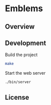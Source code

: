 # Emblems

## Overview

## Development

Build the project

```sh
make
```

Start the web server

```sh
./bin/server
```

## License
